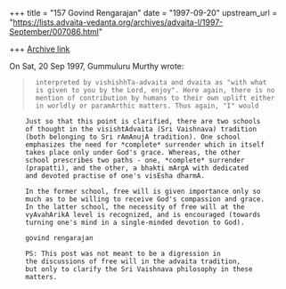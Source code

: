 +++
title = "157 Govind Rengarajan"
date = "1997-09-20"
upstream_url = "https://lists.advaita-vedanta.org/archives/advaita-l/1997-September/007086.html"

+++
[Archive link](https://lists.advaita-vedanta.org/archives/advaita-l/1997-September/007086.html)

On Sat, 20 Sep 1997, Gummuluru Murthy wrote:

>      interpreted by vishishhTa-advaita and dvaita as "with what
>      is given to you by the Lord, enjoy". Here again, there is no
>      mention of contribution by humans to their own uplift either
>      in worldly or paramArthic matters. Thus again, "I" would

        Just so that this point is clarified, there are two schools
        of thought in the visishtAdvaita (Sri Vaishnava) tradition
        (both belonging to Sri rAmAnujA tradition). One school
        emphasizes the need for *complete* surrender which in itself
        takes place only under God's grace. Whereas, the other
        school prescribes two paths - one, *complete* surrender
        (prapatti), and the other, a bhakti mArgA with dedicated
        and devoted practise of one's visEsha dharmA.

        In the former school, free will is given importance only so
        much as to be willing to receive God's compassion and grace.
        In the latter school, the necessity of free will at the
        vyAvahArikA level is recognized, and is encouraged (towards
        turning one's mind in a single-minded devotion to God).

        govind rengarajan

        PS: This post was not meant to be a digression in
        the discussions of free will in the advaita tradition,
        but only to clarify the Sri Vaishnava philosophy in these
        matters.

